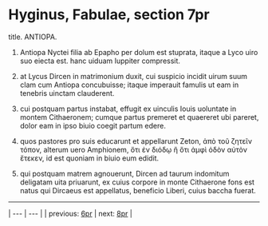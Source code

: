 # Hyginus, Fabulae, section 7pr

title. ANTIOPA.



1. Antiopa Nyctei filia ab Epapho per dolum est stuprata, itaque a Lyco uiro suo eiecta est. hanc uiduam Iuppiter compressit.



2. at Lycus Dircen in matrimonium duxit, cui suspicio incidit uirum suum clam cum Antiopa concubuisse; itaque imperauit famulis ut eam in tenebris uinctam clauderent.



3. cui postquam partus instabat, effugit ex uinculis Iouis uoluntate in montem Cithaeronem; cumque partus premeret et quaereret ubi pareret, dolor eam in ipso biuio coegit partum edere.



4. quos pastores pro suis educarunt et appellarunt Zeton, ἀπὸ τοῦ ζητεῖν τόπον, alterum uero Amphionem, ὅτι ἐν διόδῳ ἢ ὅτι ἀμφὶ ὁδὸν αὐτὸν ἔτεκεν, id est quoniam in biuio eum edidit.



5. qui postquam matrem agnouerunt, Dircen ad taurum indomitum deligatam uita priuarunt, ex cuius corpore in monte Cithaerone fons est natus qui Dircaeus est appellatus, beneficio Liberi, cuius baccha fuerat.



---

| --- | --- |
| previous: [6pr](../6pr/) | next: [8pr](../8pr/) |